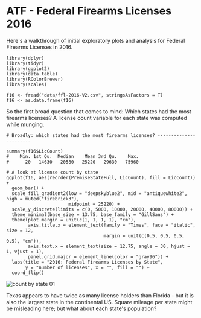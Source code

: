 # ATF - Federal Firearms Licenses 2016

Here's a walkthrough of initial exploratory plots and analysis for Federal Firearms Licenses in 2016. 

```{r}
library(dplyr)
library(tidyr)
library(ggplot2)
library(data.table)
library(RColorBrewer)
library(scales)

f16 <- fread("data/ffl-2016-V2.csv", stringsAsFactors = T)
f16 <- as.data.frame(f16)
```

So the first broad question that comes to mind: Which states had the most firearms licenses? A license count variable for each state was computed while munging.

```{r}
# Broadly: which states had the most firearms licenses? -----------------------

summary(f16$LicCount)
#    Min. 1st Qu.  Median    Mean 3rd Qu.    Max. 
#      20   14630   20580   25220   29630   75960

# A look at license count by state
ggplot(f16, aes(reorder(PremiseStateFull, LicCount), fill = LicCount)) + 
  geom_bar() +
  scale_fill_gradient2(low = "deepskyblue2", mid = "antiquewhite2", high = muted("firebrick3"),
                       midpoint = 25220) +
  scale_y_discrete(limits = c(0, 5000, 10000, 20000, 40000, 80000)) +
  theme_minimal(base_size = 13.75, base_family = "GillSans") +
  theme(plot.margin = unit(c(1, 1, 1, 1), "cm"),
        axis.title.x = element_text(family = "Times", face = "italic", size = 12,
                                    margin = unit(c(0.5, 0.5, 0.5, 0.5), "cm")),
        axis.text.x = element_text(size = 12.75, angle = 30, hjust = 1, vjust = 1),
        panel.grid.major = element_line(color = "gray96")) +
  labs(title = "2016: Federal Firearms Licenses by State",
       y = "number of licenses", x = "", fill = "") +
  coord_flip()
```
![count by state 01](plots/2016-LicCountByState.png)

Texas appears to have twice as many license holders than Florida - but it is also the largest state in the continental US. Square mileage per state might be misleading here; but what about each state's population? 




